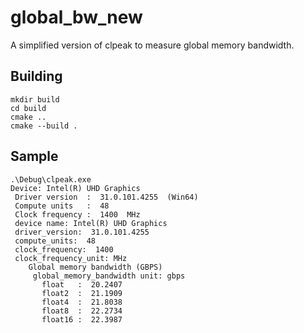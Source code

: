 # global_bw_new

A simplified version of clpeak to measure global memory bandwidth.

## Building

```console
mkdir build
cd build
cmake ..
cmake --build .
```

## Sample

```console
.\Debug\clpeak.exe
Device: Intel(R) UHD Graphics
 Driver version  :  31.0.101.4255  (Win64)
 Compute units   :  48
 Clock frequency :  1400  MHz
 device name: Intel(R) UHD Graphics
 driver_version:  31.0.101.4255
 compute_units:  48
 clock_frequency:  1400
 clock_frequency_unit: MHz
    Global memory bandwidth (GBPS)
     global_memory_bandwidth unit: gbps
       float   :  20.2407 
       float2  :  21.1909 
       float4  :  21.8038 
       float8  :  22.2734 
       float16 :  22.3987 
```

